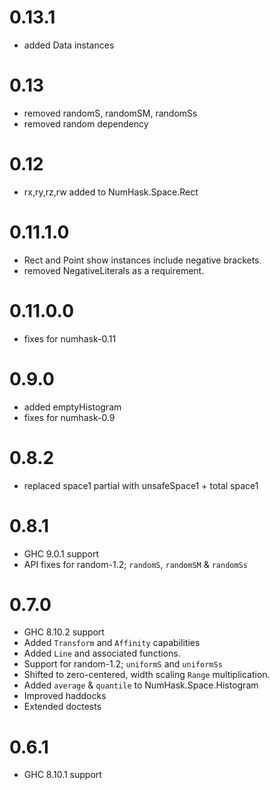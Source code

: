 0.13.1
===
- added Data instances


0.13
===
- removed randomS, randomSM, randomSs
- removed random dependency

0.12
==
* rx,ry,rz,rw added to NumHask.Space.Rect

0.11.1.0
===
* Rect and Point show instances include negative brackets.
* removed NegativeLiterals as a requirement.

0.11.0.0
===
* fixes for numhask-0.11

0.9.0
===
* added emptyHistogram
* fixes for numhask-0.9

0.8.2
===
* replaced space1 partial with unsafeSpace1 + total space1

0.8.1
===
* GHC 9.0.1 support
* API fixes for random-1.2; `randomS`, `randomSM` & `randomSs` 

0.7.0
=====

* GHC 8.10.2 support
* Added `Transform` and `Affinity` capabilities
* Added `Line` and associated functions.
* Support for random-1.2; `uniformS` and `uniformSs`
* Shifted to zero-centered, width scaling `Range` multiplication.
* Added `average` & `quantile` to NumHask.Space.Histogram
* Improved haddocks
* Extended doctests

0.6.1
=====

* GHC 8.10.1 support
